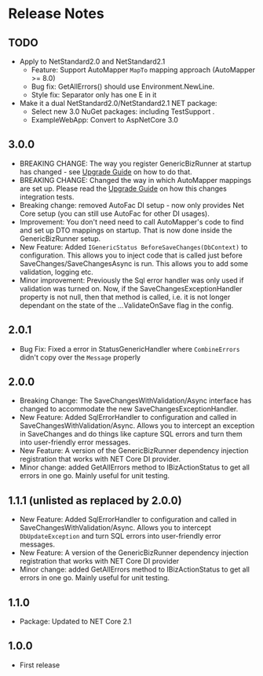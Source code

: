 # Release Notes

## TODO


- Apply to NetStandard2.0 and NetStandard2.1
   - Feature: Support AutoMapper `MapTo` mapping approach (AutoMapper >= 8.0)
   - Bug fix: GetAllErrors() should use Environment.NewLine.
   - Style fix: Separator only has one E in it
- Make it a dual NetStandard2.0/NetStandard2.1 NET package:
   - Select new 3.0 NuGet packages: including TestSupport .
   - ExampleWebApp: Convert to AspNetCore 3.0

## 3.0.0

- BREAKING CHANGE: The way you register GenericBizRunner at startup has changed - see [Upgrade Guide]() on how to do that.
- BREAKING CHANGE: Changed the way in which AutoMapper mappings are set up. Please read the [Upgrade Guide]() on how this changes integration tests.
- Breaking change: removed AutoFac DI setup - now only provides Net Core setup (you can still use AutoFac for other DI usages).
- Improvement: You don't need need to call AutoMapper's code to find and set up DTO mappings on startup. That is now done inside the GenericBizRunner setup.
- New Feature: Added `IGenericStatus BeforeSaveChanges(DbContext)` to configuration. This allows you to inject code that is called just before SaveChanges/SaveChangesAsync is run. This allows you to add some validation, logging etc.
- Minor improvement: Previously the Sql error handler was only used if validation was turned on. Now, if the SaveChangesExceptionHandler property is not null, then that method is called, i.e. it is not longer dependant on the state of the ...ValidateOnSave flag in the config. 

## 2.0.1

- Bug Fix: Fixed a error in StatusGenericHandler where `CombineErrors` didn't copy over the `Message` properly

## 2.0.0

- Breaking Change: The SaveChangesWithValidation/Async interface has changed to accommodate the new SaveChangesExceptionHandler.
- New Feature: Added SqlErrorHandler to configuration and called in SaveChangesWithValidation/Async. Allows you to intercept an exception in SaveChanges and do things like capture SQL errors and turn them into user-friendly error messages.
- New Feature: A version of the GenericBizRunner dependency injection registration that works with NET Core DI provider.
- Minor change: added GetAllErrors method to IBizActionStatus to get all errors in one go. Mainly useful for unit testing.

## 1.1.1 (unlisted as replaced by 2.0.0)

- New Feature: Added SqlErrorHandler to configuration and called in SaveChangesWithValidation/Async.
Allows you to intercept `DbUpdateException` and turn SQL errors into user-friendly error messages.
- New Feature: A version of the GenericBizRunner dependency injection registration that works with NET Core DI provider 
- Minor change: added GetAllErrors method to IBizActionStatus to get all errors in one go.
Mainly useful for unit testing. 

## 1.1.0

- Package: Updated to NET Core 2.1

## 1.0.0 

- First release